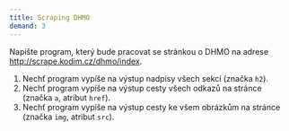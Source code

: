 ```yaml
---
title: Scraping DHMO
demand: 3
---
```


Napište program, který bude pracovat se stránkou o DHMO na adrese <http://scrape.kodim.cz/dhmo/index>.

1. Nechť program vypíše na výstup nadpisy všech sekcí (značka `h2`).
1. Nechť program vypíše na výstup cesty všech odkazů na stránce (značka `a`, atribut `href`).
1. Nechť program vypíše na výstup cesty ke všem obrázkům na stránce (značka `img`, atribut `src`).
